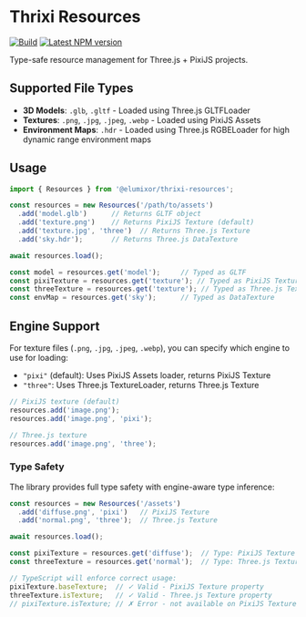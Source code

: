 # Thrixi Resources

[![Build](https://github.com/elumixor/thrixi-resources/actions/workflows/build.yml/badge.svg)](https://github.com/elumixor/thrixi-resources/actions/workflows/build.yml)
[![Latest NPM version](https://img.shields.io/npm/v/@elumixor/thrixi-resources.svg)](https://www.npmjs.com/package/@elumixor/thrixi-resources)

Type-safe resource management for Three.js + PixiJS projects.

## Supported File Types

- **3D Models**: `.glb`, `.gltf` - Loaded using Three.js GLTFLoader
- **Textures**: `.png`, `.jpg`, `.jpeg`, `.webp` - Loaded using PixiJS Assets
- **Environment Maps**: `.hdr` - Loaded using Three.js RGBELoader for high dynamic range environment maps

## Usage

```typescript
import { Resources } from '@elumixor/thrixi-resources';

const resources = new Resources('/path/to/assets')
  .add('model.glb')      // Returns GLTF object
  .add('texture.png')    // Returns PixiJS Texture (default)
  .add('texture.jpg', 'three')  // Returns Three.js Texture
  .add('sky.hdr');       // Returns Three.js DataTexture

await resources.load();

const model = resources.get('model');     // Typed as GLTF
const pixiTexture = resources.get('texture'); // Typed as PixiJS Texture
const threeTexture = resources.get('texture'); // Typed as Three.js Texture (engine-dependent)
const envMap = resources.get('sky');      // Typed as DataTexture
```

## Engine Support

For texture files (`.png`, `.jpg`, `.jpeg`, `.webp`), you can specify which engine to use for loading:

- `"pixi"` (default): Uses PixiJS Assets loader, returns PixiJS Texture
- `"three"`: Uses Three.js TextureLoader, returns Three.js Texture

```typescript
// PixiJS texture (default)
resources.add('image.png');
resources.add('image.png', 'pixi');

// Three.js texture
resources.add('image.png', 'three');
```

### Type Safety

The library provides full type safety with engine-aware type inference:

```typescript
const resources = new Resources('/assets')
  .add('diffuse.png', 'pixi')   // PixiJS Texture
  .add('normal.png', 'three');  // Three.js Texture

await resources.load();

const pixiTexture = resources.get('diffuse');  // Type: PixiJS Texture
const threeTexture = resources.get('normal');  // Type: Three.js Texture

// TypeScript will enforce correct usage:
pixiTexture.baseTexture;  // ✓ Valid - PixiJS Texture property
threeTexture.isTexture;   // ✓ Valid - Three.js Texture property
// pixiTexture.isTexture; // ✗ Error - not available on PixiJS Texture
```

